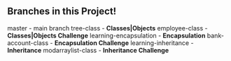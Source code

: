 ## Branches in this Project!
master - main branch
tree-class - **Classes|Objects**
employee-class - **Classes|Objects Challenge**
learning-encapsulation - **Encapsulation**
bank-account-class - **Encapsulation Challenge**
learning-inheritance - **Inheritance**
modarraylist-class - **Inheritance Challenge**
